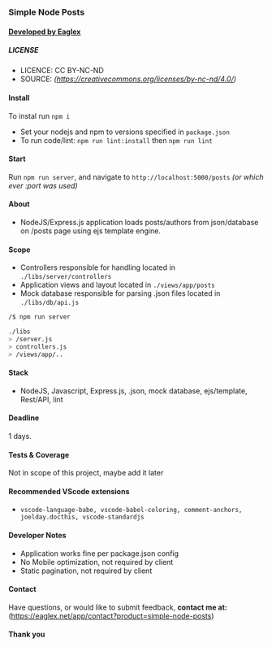 
### Simple Node Posts
#### [ Developed by Eaglex ](http://eaglex.net)


##### LICENSE
* LICENCE: CC BY-NC-ND
* SOURCE: _(https://creativecommons.org/licenses/by-nc-nd/4.0/)_

  
#### Install
To instal run `npm i`
- Set your nodejs and npm to versions specified in `package.json`
- To run code/lint: `npm run lint:install` then `npm run lint`

 
#### Start
Run `npm run server`, and navigate to `http://localhost:5000/posts`  _(or which ever :port was used)_


#### About
- NodeJS/Express.js application loads posts/authors from json/database on /posts page using ejs template engine.


#### Scope
- Controllers responsible for handling located in `./libs/server/controllers`
- Application views and layout located in `./views/app/posts`
- Mock database responsible for parsing .json files located in `./libs/db/api.js`

```.sh
/$ npm run server

./libs
> /server.js
> controllers.js
> /views/app/..
```
  

#### Stack
- NodeJS, Javascript, Express.js, .json, mock database, ejs/template, Rest/API, lint


#### Deadline
1 days.


#### Tests & Coverage
Not in scope of this project, maybe add it later


#### Recommended VScode extensions
-  `vscode-language-babe, vscode-babel-coloring, comment-anchors, joelday.docthis, vscode-standardjs`


#### Developer Notes
* Application works fine per package.json config
* No Mobile optimization, not required by client
* Static pagination, not required by client


#### Contact
Have questions, or would like to submit feedback, **contact me at:** (https://eaglex.net/app/contact?product=simple-node-posts)

  
#### Thank you